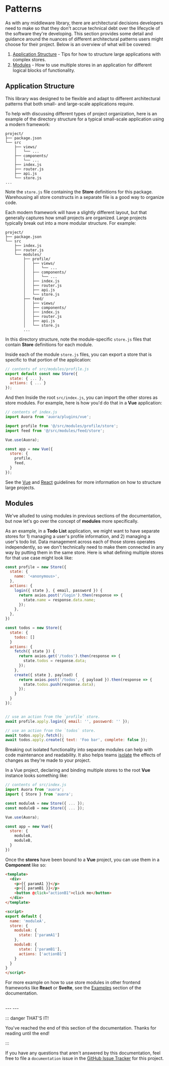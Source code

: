 # Patterns

As with any middleware library, there are architectural decisions developers need to make so that they don't accrue technical debt over the lifecycle of the software they're developing. This section provides some detail and guidance around the nuances of different architectural patterns users might choose for their project. Below is an overview of what will be covered:

1. [Application Structure](#application-structure) - Tips for how to structure large applications with complex stores.
2. [Modules](#modules) - How to use multiple stores in an application for different logical blocks of functionality.

<!--
3. [Syncing Actions](#syncing-actions) - Guidelines for importing existing API utilities into a store as actions.
-->


## Application Structure

This library was designed to be flexible and adapt to different architectural patterns that both small- and large-scale applications require.

To help with discussing different types of project organization, here is an example of the directory structure for a typical small-scale application using a modern framework:


```
project/
├── package.json
└── src
    ├── views/
    │   └── ...
    ├── components/
    │   └── ...
    ├── index.js
    ├── router.js
    ├── api.js
    └── store.js
...
```

Note the `store.js` file containing the **Store** definitions for this package. Warehousing all store constructs in a separate file is a good way to organize code.

Each modern framework will have a slightly different layout, but that generally captures how small projects are organized. Large projects typically break out into a more modular structure. For example:

```
project/
├── package.json
└── src
    ├── index.js
    ├── router.js
    └── modules/
        ├── profile/
        │   ├── views/
        │   │   └── ...
        │   ├── components/
        │   │   └── ...
        │   ├── index.js
        │   ├── router.js
        │   ├── api.js
        │   └── store.js
        ├── feed/
        │   ├── views/
        │   ├── components/
        │   ├── index.js
        │   ├── router.js
        │   ├── api.js
        │   └── store.js
        ...
```

In this directory structure, note the module-specific `store.js` files that contain **Store** definitions for each module.

Inside each of the module `store.js` files, you can export a store that is specific to that portion of the application:

```javascript
// contents of src/modules/profile.js
export default const new Store({
  state: { ... },
  actions: { ... }
});
```

And then Inside the root `src/index.js`, you can import the other stores as store modules. For example, here is how you'd do that in a **Vue** application:

```javascript
// contents of index.js
import Auora from 'auora/plugins/vue';

import profile from '@/src/modules/profile/store';
import feed from '@/src/modules/feed/store';

Vue.use(Auora);

const app = new Vue({
  store: {
    profile,
    feed,
  }
});
```

See the [Vue](https://v1.vuejs.org/guide/application.html) and [React](https://reactjs.org/docs/faq-structure.html) guidelines for more information on how to structure large projects.


## Modules

We've alluded to using modules in previous sections of the documentation, but now let's go over the concept of **modules** more specifically.

As an example, in a **Todo List** application, we might want to have separate stores for 1) managing a user's profile information, and 2) managing a user's todo list. Data management across each of those stores operates independently, so we don't technically need to make them connected in any way by putting them in the same store. Here is what defining multiple stores for that use case might look like:

```javascript
const profile = new Store({
  state: {
    name: '<anonymous>',
  },
  actions: {
    login({ state }, { email, password }) {
      return axios.post('/login').then(response => {
        state.name = response.data.name;
      });
    },
  },
})

const todos = new Store({
  state: {
    todos: []
  }
  actions: {
    fetch({ state }) {
      return axios.get('/todos').then(response => {
        state.todos = response.data;
      });
    },
    create({ state }, payload) {
      return axios.post('/todos', { payload }).then(response => {
        state.todos.push(response.data);
      });
    }
  }
});


// use an action from the `profile` store.
await profile.apply.login({ email: '', password: '' });

// use an action from the `todos` store.
await todos.apply.fetch();
await todos.apply.create({ text: 'Foo bar', complete: false });
```

Breaking out isolated functionality into separate modules can help with code maintenance and readability. It also helps teams [isolate](https://en.wikipedia.org/wiki/Separation_of_concerns) the effects of changes as they're made to your project.

In a Vue project, declaring and binding multiple stores to the root **Vue** instance looks something like:

```javascript
// contents of src/index.js
import Auora from 'auora';
import { Store } from 'auora';

const moduleA = new Store({ ... });
const moduleB = new Store({ ... });

Vue.use(Auora);

const app = new Vue({
  store: {
    moduleA,
    moduleB,
  }
})
```

Once the **stores** have been bound to a **Vue** project, you can use them in a **Component** like so:

```html
<template>
  <div>
    <p>{{ paramA1 }}</p>
    <p>{{ paramB1 }}</p>
    <button @click="actionB1">click me</button>
  </div>
</template>

<script>
export default {
  name: 'moduleA',
  store: {
    moduleA: {
      state: ['paramA1']
    },
    moduleB: {
      state: ['paramB1'],
      actions: ['actionB1']
    }
  }
}
</script>
```

For more example on how to use store modules in other frontend frameworks like **React** or **Svelte**, see the [Examples](/examples/) section of the documentation.


<!--

TODO: THINK ABOUT THIS A LITTLE BIT MORE BEFORE IMPLEMENTING -- PERHAPS REVISIT AFTER WORKING THROUGH VUE EXAMPLES

## Syncing Actions

When working on a large applcation with c

```javascript

import { map } from 'auora';

function incrementCounter() {
  return axios.post('/counter/').then(response => response.data.result);
}

function addToCounter(value) {
  return axios.post('/counter/add', { amount: value }).then(response => response.data.result);
}

const store = new Store({
  state: {
    counter: 0,
  }
  sync: {
     counter: [
       incrementCounter,
       addToCounter
     ],
  }
});
```

With the [Declarative](#declarative) syntax described above, you can sync existing API methods using the following syntax:

```javascript
const counter = {
  default: 0,
  sync: [
    incrementCounter,
    addToCounter
  ]
};

const store = new Store({ counter });
```

```javascript
// use api method outside store
await addToCounter(5);

// use api method and sync with store
await store.actions.addToCounter(5);
```

In a component, this feels even more natural:

```html
<template>
  <div>
    <p>{{ counter }}</p>
    <button @click="incrementCounter">increment counter</button>
    <button @click="addToCounter(5)">add 5 to counter</button>
  </div>
</template>

<script>
import api from '@/api';

export default {
  name: 'counter',
  store: {
    state: ['counter'],
    sync: {
      counter: [
        api.incrementCounter,
        api.addToCounter,
      ]
    }
  }
}
</script>
```



Revisiting our [authors/posts](#declarative) example above, here's how we could structure our application:

```javascript
// contents of api.js
const authors = {
  fetch: () => axios.get('/authors').then(response => response.data),
  create: data => axios.post('/authors', data).then(response => response.data),
  update: (id, data) => axios.put('/authors/' + id, data).then(response => response.data),
};

const posts = {
  fetch: () => axios.get('/posts').then(response => response.data),
};
```

```javascript
// contents of store.js
const authors = {
  default: {},
  sync: {
    fetch: api.authors.fetch,
    create: api.authors.create,
    update: api.authors.update
  },
};

const posts = {
  default: {},
  sync: {
    fetch: api.posts.fetch
  }
};

// instantiate store with module
const store = new Store({
  authors,
  posts,
});
```

You can use the functionality above like:

```javascript
// issue api requests outside of store
const authors = await api.authors.fetch();
await api.authors.update(authors[0].id, { name: 'Foo Bar' });

// update store after changes
const authors = await store.dispatch('authors.fetch');
await store.dispatch('authors.update', authors[0].id, { name: 'Foo Bar' });
```

 -->


<br />
---
---
<br />


::: danger THAT'S IT!

You've reached the end of this section of the documentation. Thanks for reading until the end!

:::

If you have any questions that aren't answered by this documentation, feel free to file a `documentation` issue in the [GitHub Issue Tracker](https://github.com/bprinty/auora) for this project.
